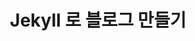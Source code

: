 ---
layout: category
title:  Jekyll 로 블로그 만들기
permalink: /jekyll/
pagination: 
  enabled: true
  category: jekyll
  permalink: /:num/
---